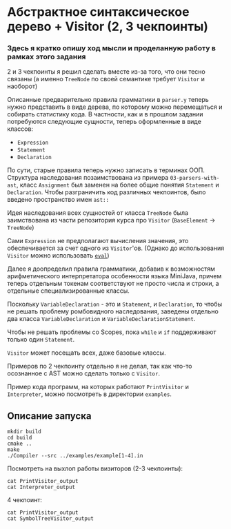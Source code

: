 # Абстрактное синтаксическое дерево + Visitor (2, 3 чекпоинты)

### Здесь я кратко опишу ход мысли и проделанную работу в рамках этого задания

2 и 3 чекпоинты я решил сделать вместе из-за того, что они тесно связаны (а 
именно `TreeNode` по своей семантике требует `Visitor` и наоборот)

Описанные предварительно правила грамматики в `parser.y` теперь нужно представить
в виде дерева, по которому можно перемещаться и собирать статистику кода. В частности,
как и в прошлом задании потребуются следующие сущности, теперь оформленные в виде классов:
- `Expression`
- `Statement`
- `Declaration`

По сути, старые правила теперь нужно записать в терминах ООП.
Структура наследования позаимствована из примера `03-parsers-with-ast`, 
класс `Assignment` был заменен на более общие понятия `Statement` и `Declaration`.
Чтобы разграничить код различных чекпоинтов, было введено пространство имен `ast::`

Идея наследования всех сущностей от класса `TreeNode` была заимствована из части 
репозитория курса про `Visitor` (`BaseElement` -> `TreeNode`)

Сами `Expression` не предполагают вычисления значения, это обеспечивается за счет
одного из `Visitor`'ов. (Однако до использования `Visitor` можно использовать [`eval`](https://github.com/akhtyamovpavel/CompilersCourse/blob/30c03655943e234f59b951429dc16bbc228a0041/04-visitors/expressions/Expression.h#L6))

Далее я доопределил правила грамматики, добавив к возможностям арифметического интерпретатора 
особенности языка MiniJava, причем теперь отдельным токенам соответствуют не просто числа и строки, 
а отдельные специализированные классы.

Поскольку `VariableDeclaration` - это и `Statement`, и `Declaration`, то чтобы не решать проблему ромбовидного наследования, заведены отдельно два класса `VariableDeclaration` и `VariableDeclarationStatement`.

Чтобы не решать проблемы со Scopes, пока `while` и `if` поддерживают только один `Statement`.

`Visitor` может посещать всех, даже базовые классы.

Примеров по 2 чекпоинту отдельно я не делал, так как что-то осознанное с AST можно сделать только с `Visitor`.

Пример кода программ, на которых работают `PrintVisitor` и `Interpreter`, можно посмотреть в директории `examples`.

## Описание запуска

```
mkdir build
cd build
cmake ..
make
./Compiler --src ../examples/example[1-4].in
```

Посмотреть на выхлоп работы визиторов (2-3 чекпоинты):
```
cat PrintVisitor_output
cat Interpreter_output
```

4 чекпоинт:
```
cat PrintVisitor_output
cat SymbolTreeVisitor_output
```
